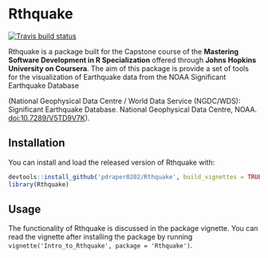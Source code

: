 
<!-- README.md is generated from README.Rmd. Please edit that file -->
Rthquake
========

[![Travis build status](https://travis-ci.org/Paul-Draper/Rthquake.svg?branch=master)](https://travis-ci.org/Paul-Draper/Rthquake)

Rthquake is a package built for the Capstone course of the **Mastering Software Development in R Specialization** offered through **Johns Hopkins University on Coursera**. The aim of this package is provide a set of tools for the visualization of Earthquake data from the NOAA Significant Earthquake Database

(National Geophysical Data Centre / World Data Service (NGDC/WDS): Significant Earthquake Database. National Geophysical Data Centre, NOAA. <doi:10.7289/V5TD9V7K>).

Installation
------------

You can install and load the released version of Rthquake with:

``` r
devtools::install_github('pdraper0202/Rthquake', build_vignettes = TRUE)
library(Rthquake)
```

Usage
-----

The functionality of Rthquake is discussed in the package vignette. You can read the vignette after installing the package by running `vignette('Intro_to_Rthquake', package = 'Rthquake')`.
